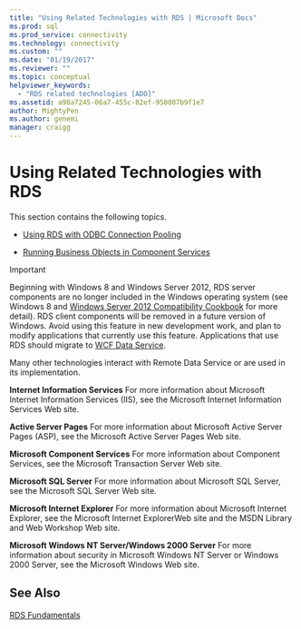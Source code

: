 ```yaml
---
title: "Using Related Technologies with RDS | Microsoft Docs"
ms.prod: sql
ms.prod_service: connectivity
ms.technology: connectivity
ms.custom: ""
ms.date: "01/19/2017"
ms.reviewer: ""
ms.topic: conceptual
helpviewer_keywords: 
  - "RDS related technologies [ADO]"
ms.assetid: a98a7245-06a7-455c-82ef-950807b9f1e7
author: MightyPen
ms.author: genemi
manager: craigg
---
```

# Using Related Technologies with RDS
This section contains the following topics.  
  
-   [Using RDS with ODBC Connection Pooling](../../../ado/guide/remote-data-service/using-rds-with-odbc-connection-pooling.md)  
  
-   [Running Business Objects in Component Services](../../../ado/guide/remote-data-service/running-business-objects-in-component-services.md)  
  
> [!IMPORTANT]
>  Beginning with Windows 8 and Windows Server 2012, RDS server components are no longer included in the Windows operating system (see Windows 8 and [Windows Server 2012 Compatibility Cookbook](https://www.microsoft.com/en-us/download/details.aspx?id=27416) for more detail). RDS client components will be removed in a future version of Windows. Avoid using this feature in new development work, and plan to modify applications that currently use this feature. Applications that use RDS should migrate to [WCF Data Service](http://go.microsoft.com/fwlink/?LinkId=199565).  
  
 Many other technologies interact with Remote Data Service or are used in its implementation.  
  
 **Internet Information Services** For more information about Microsoft Internet Information Services (IIS), see the Microsoft Internet Information Services Web site.  
  
 **Active Server Pages** For more information about Microsoft Active Server Pages (ASP), see the Microsoft Active Server Pages Web site.  
  
 **Microsoft Component Services** For more information about Component Services, see the Microsoft Transaction Server Web site.  
  
 **Microsoft SQL Server** For more information about Microsoft SQL Server, see the Microsoft SQL Server Web site.  
  
 **Microsoft Internet Explorer** For more information about Microsoft Internet Explorer, see the Microsoft Internet ExplorerWeb site and the MSDN Library and Web Workshop Web site.  
  
 **Microsoft Windows NT Server/Windows 2000 Server** For more information about security in Microsoft Windows NT Server or Windows 2000 Server, see the Microsoft Windows Web site.  
  
## See Also  
 [RDS Fundamentals](../../../ado/guide/remote-data-service/rds-fundamentals.md)



